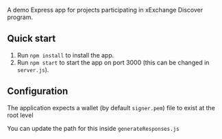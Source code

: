 A demo Express app for projects participating in xExchange Discover program.

## Quick start

1. Run `npm install` to install the app.
2. Run `npm start` to start the app on port 3000 (this can be changed in `server.js`).

## Configuration

The application expects a wallet (by default `signer.pem`) file to exist at the root level

You can update the path for this inside `generateResponses.js`
